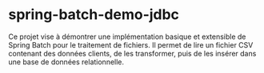 # spring-batch-demo-jdbc
Ce projet vise à démontrer une implémentation basique et extensible de Spring Batch pour le traitement de fichiers. Il permet de lire un fichier CSV contenant des données clients, de les transformer, puis de les insérer dans une base de données relationnelle.
